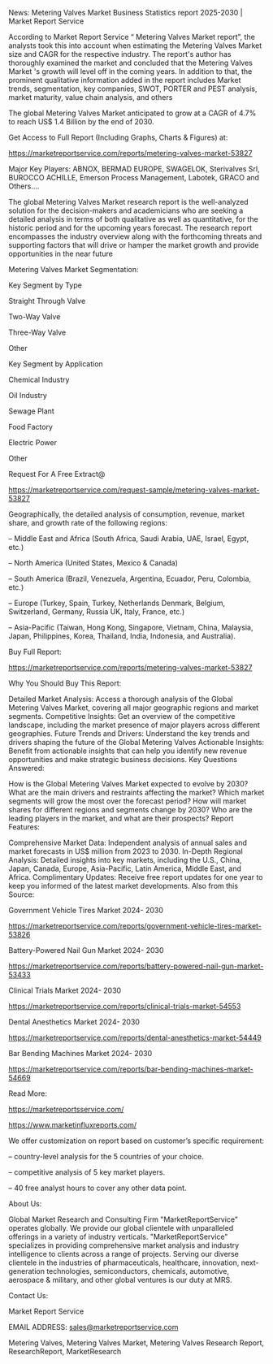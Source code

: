 News: Metering Valves Market Business Statistics report 2025-2030 | Market Report Service

According to Market Report Service “ Metering Valves Market report”, the analysts took this into account when estimating the Metering Valves Market size and CAGR for the respective industry. The report's author has thoroughly examined the market and concluded that the Metering Valves Market 's growth will level off in the coming years. In addition to that, the prominent qualitative information added in the report includes Market trends, segmentation, key companies, SWOT, PORTER and PEST analysis, market maturity, value chain analysis, and others

The global Metering Valves Market anticipated to grow at a CAGR of 4.7% to reach US$ 1.4 Billion by the end of 2030.

Get Access to Full Report (Including Graphs, Charts & Figures) at:

https://marketreportservice.com/reports/metering-valves-market-53827

Major Key Players: ABNOX, BERMAD EUROPE, SWAGELOK, Sterivalves Srl, BUROCCO ACHILLE, Emerson Process Management, Labotek, GRACO and Others….

The global Metering Valves Market research report is the well-analyzed solution for the decision-makers and academicians who are seeking a detailed analysis in terms of both qualitative as well as quantitative, for the historic period and for the upcoming years forecast. The research report encompasses the industry overview along with the forthcoming threats and supporting factors that will drive or hamper the market growth and provide opportunities in the near future

Metering Valves Market Segmentation:

Key Segment by Type

Straight Through Valve

Two-Way Valve

Three-Way Valve

Other

Key Segment by Application

Chemical Industry

Oil Industry

Sewage Plant

Food Factory

Electric Power

Other

Request For A Free Extract@

https://marketreportservice.com/request-sample/metering-valves-market-53827

Geographically, the detailed analysis of consumption, revenue, market share, and growth rate of the following regions:

– Middle East and Africa (South Africa, Saudi Arabia, UAE, Israel, Egypt, etc.)

– North America (United States, Mexico & Canada)

– South America (Brazil, Venezuela, Argentina, Ecuador, Peru, Colombia, etc.)

– Europe (Turkey, Spain, Turkey, Netherlands Denmark, Belgium, Switzerland, Germany, Russia UK, Italy, France, etc.)

– Asia-Pacific (Taiwan, Hong Kong, Singapore, Vietnam, China, Malaysia, Japan, Philippines, Korea, Thailand, India, Indonesia, and Australia).

Buy Full Report:

https://marketreportservice.com/reports/metering-valves-market-53827

Why You Should Buy This Report:

Detailed Market Analysis: Access a thorough analysis of the Global Metering Valves Market, covering all major geographic regions and market segments.
Competitive Insights: Get an overview of the competitive landscape, including the market presence of major players across different geographies.
Future Trends and Drivers: Understand the key trends and drivers shaping the future of the Global Metering Valves
Actionable Insights: Benefit from actionable insights that can help you identify new revenue opportunities and make strategic business decisions.
Key Questions Answered:

How is the Global Metering Valves Market expected to evolve by 2030?
What are the main drivers and restraints affecting the market?
Which market segments will grow the most over the forecast period?
How will market shares for different regions and segments change by 2030?
Who are the leading players in the market, and what are their prospects?
Report Features:

Comprehensive Market Data: Independent analysis of annual sales and market forecasts in US$ million from 2023 to 2030.
In-Depth Regional Analysis: Detailed insights into key markets, including the U.S., China, Japan, Canada, Europe, Asia-Pacific, Latin America, Middle East, and Africa.
Complimentary Updates: Receive free report updates for one year to keep you informed of the latest market developments.
Also from this Source:

Government Vehicle Tires Market 2024- 2030

https://marketreportservice.com/reports/government-vehicle-tires-market-53826

Battery-Powered Nail Gun Market 2024- 2030

https://marketreportservice.com/reports/battery-powered-nail-gun-market-53433

Clinical Trials Market 2024- 2030

https://marketreportservice.com/reports/clinical-trials-market-54553

Dental Anesthetics Market 2024- 2030

https://marketreportservice.com/reports/dental-anesthetics-market-54449

Bar Bending Machines Market 2024- 2030

https://marketreportservice.com/reports/bar-bending-machines-market-54669

Read More:

https://marketreportsservice.com/

https://www.marketinfluxreports.com/

We offer customization on report based on customer’s specific requirement:

– country-level analysis for the 5 countries of your choice.

– competitive analysis of 5 key market players.

– 40 free analyst hours to cover any other data point.

About Us:

Global Market Research and Consulting Firm "MarketReportService" operates globally. We provide our global clientele with unparalleled offerings in a variety of industry verticals. "MarketReportService" specializes in providing comprehensive market analysis and industry intelligence to clients across a range of projects. Serving our diverse clientele in the industries of pharmaceuticals, healthcare, innovation, next-generation technologies, semiconductors, chemicals, automotive, aerospace & military, and other global ventures is our duty at MRS.

Contact Us:

Market Report Service

EMAIL ADDRESS: sales@marketreportservice.com

Metering Valves, Metering Valves Market, Metering Valves Research Report, ResearchReport, MarketResearch
